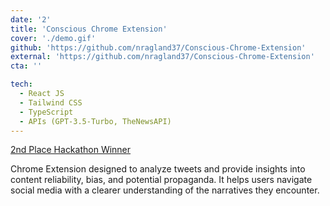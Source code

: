 ```yaml
---
date: '2'
title: 'Conscious Chrome Extension'
cover: './demo.gif'
github: 'https://github.com/nragland37/Conscious-Chrome-Extension'
external: 'https://github.com/nragland37/Conscious-Chrome-Extension'
cta: ''

tech:
  - React JS
  - Tailwind CSS
  - TypeScript
  - APIs (GPT-3.5-Turbo, TheNewsAPI)
---
```

[2nd Place Hackathon Winner](https://educathon.devpost.com/project-gallery)

Chrome Extension designed to analyze tweets and provide insights into content reliability, bias, and potential propaganda. It helps users navigate social media with a clearer understanding of the narratives they encounter.